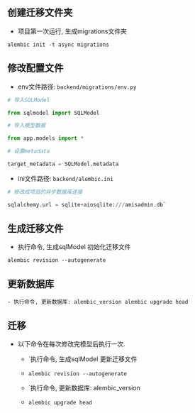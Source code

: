 ## 创建迁移文件夹

- 项目第一次运行, 生成migrations文件夹

`alembic init -t async migrations`

## 修改配置文件

- env文件路径: `backend/migrations/env.py`

```py
# 导入SQLModel

from sqlmodel import SQLModel  

# 导入模型数据

from app.models import *  

# 设置metadata

target_metadata = SQLModel.metadata
```

- ini文件路径: `backend/alembic.ini`

```py
# 修改成项目的异步数据库连接

sqlalchemy.url = sqlite+aiosqlite:///amisadmin.db`
```

## 生成迁移文件

- 执行命令, 生成sqlModel 初始化迁移文件

`alembic revision --autogenerate`

## 更新数据库

`- 执行命令, 更新数据库: alembic_version alembic upgrade head`

## 迁移

- 以下命令在每次修改完模型后执行一次.
  
  - `执行命令, 生成sqlModel 更新迁移文件 
  
  - `alembic revision --autogenerate `
  
  - `执行命令, 更新数据库: alembic_version 
  
  - `alembic upgrade head`


